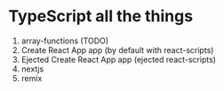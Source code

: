 # TypeScript all the things

1. array-functions (TODO)
2. Create React App app (by default with react-scripts)
3. Ejected Create React App app (ejected react-scripts)
4. nextjs
5. remix
